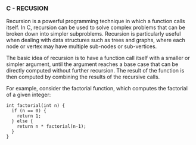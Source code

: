 ### C - RECUSION

Recursion is a powerful programming technique in which a function calls itself. In C, recursion can be used to solve complex problems that can be broken down into simpler subproblems. Recursion is particularly useful when dealing with data structures such as trees and graphs, where each node or vertex may have multiple sub-nodes or sub-vertices.
<br>

The basic idea of recursion is to have a function call itself with a smaller or simpler argument, until the argument reaches a base case that can be directly computed without further recursion. The result of the function is then computed by combining the results of the recursive calls.
<br>

For example, consider the factorial function, which computes the factorial of a given integer:<br>

```
int factorial(int n) {
  if (n == 0) {
    return 1;
  } else {
    return n * factorial(n-1);
  }
}
```
